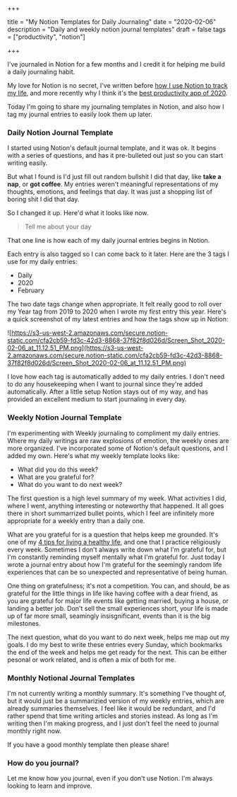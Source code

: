 +++

title = "My Notion Templates for Daily Journaling"
date = "2020-02-06"
description = "Daily and weekly notion journal templates"
draft = false
tags = ["productivity", "notion"]

+++

I've journaled in Notion for a few months and I credit it for helping me build a daily journaling habit.

My love for Notion is no secret, I've written before [how I use Notion to track my life](https://nicklafferty.com/blog/how-i-ve-started-using-notion-to-track-my-life/), and more recently why I think it's the [best productivity app of 2020](https://nicklafferty.com/blog/why-notion-is-the-best-productivity-app-of-2020/). 

Today I'm going to share my journaling templates in Notion, and also how I tag my journal entries to easily look them up later. 

### Daily Notion Journal Template

I started using Notion's default journal template, and it was ok. It begins with a series of questions, and has it pre-bulleted out just so you can start writing easily.

But what I found is I'd just fill out random bullshit I did that day, like **take a nap**, or **got coffee**. My entries weren't meaningful representations of my thoughts, emotions, and feelings that day. It was just a shopping list of boring shit I did that day. 

So I changed it up. Here'd what it looks like now. 

> Tell me about your day

That one line is how each of my daily journal entries begins in Notion. 

Each entry is also tagged so I can come back to it later. Here are the 3 tags I use for my daily entries:

- Daily
- 2020
- February

The two date tags change when appropriate. It felt really good to roll over my Year tag from 2019 to 2020 when I wrote my first entry this year. Here's a quick screenshot of my latest entries and how the tags show up in Notion:

![https://s3-us-west-2.amazonaws.com/secure.notion-static.com/cfa2cb59-fd3c-42d3-8868-37f82f8d026d/Screen_Shot_2020-02-06_at_11.12.51_PM.png](https://s3-us-west-2.amazonaws.com/secure.notion-static.com/cfa2cb59-fd3c-42d3-8868-37f82f8d026d/Screen_Shot_2020-02-06_at_11.12.51_PM.png)

I love how each tag is automatically added to my daily entries. I don't need to do any housekeeping when I want to journal since they're added automatically. After a little setup Notion stays out of my way, and has provided an excellent medium to start journaling in every day. 

### Weekly Notion Journal Template

I'm experimenting with Weekly journaling to compliment my daily entries. Where my daily writings are raw explosions of emotion, the weekly ones are more organized. I've incorporated some of Notion's default questions, and I added my own. Here's what my weekly template looks like:

- What did you do this week?
- What are you grateful for?
- What do you want to do next week?

The first question is a high level summary of my week. What activities I did, where I went, anything interesting or noteworthy that happened. It all goes there in short summarrized bullet points, which I feel are infinitely more appropriate for a weekly entry than a daily one. 

What are you grateful for is a question that helps keep me grounded. It's one of my [4 tips for living a healthy life](https://nicklafferty.com/blog/4-easy-ways-to-bring-more-happiness-into-your-life/), and one that I practice religiously every week. Sometimes I don't always write down what I'm grateful for, but I'm constantly reminding myself mentally what I'm grateful for. Just today I wrote a journal entry about how I'm grateful for the seemingly random life experiences that can be so unexpected and representative of being human. 

One thing on gratefulness; it's not a competition. You can, and should, be as grateful for the little things in life like having coffee with a dear friend, as you are grateful for major life events like getting married, buying a house, or landing a better job. Don't sell the small experiences short, your life is made up of far more small, seamingly insisgnificant, events than it is the big milestones. 

The next question, what do you want to do next week, helps me map out my goals. I do my best to write these entries every Sunday, which bookmarks the end of the week and helps me get ready for the next. This can be either pesonal or work related, and is often a mix of both for me. 

### Monthly Notional Journal Templates

I'm not currently writing a monthly summary. It's something I've thought of, but it would just be a summarizied version of my weekly entries, which are already summaries themselves. I feel like it would be redundant, and I'd rather spend that time writing articles and stories instead. As long as I'm writing then I'm making progress, and I just don't feel the need to journal monthly right now. 

If you have a good monthly template then please share! 

### How do you journal?

Let me know how you journal, even if you don't use Notion. I'm always looking to learn and improve.
